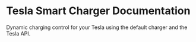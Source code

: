 # Tesla Smart Charger Documentation

Dynamic charging control for your Tesla using the default charger and the Tesla API.
